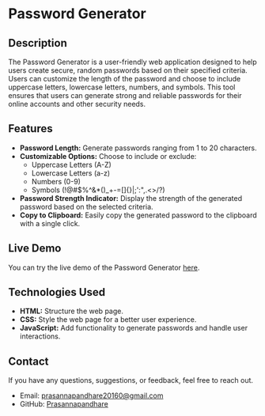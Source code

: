 # Password Generator

## Description
The Password Generator is a user-friendly web application designed to help users create secure, random passwords based on their specified criteria. Users can customize the length of the password and choose to include uppercase letters, lowercase letters, numbers, and symbols. This tool ensures that users can generate strong and reliable passwords for their online accounts and other security needs.

## Features
- **Password Length:** Generate passwords ranging from 1 to 20 characters.
- **Customizable Options:** Choose to include or exclude:
  - Uppercase Letters (A-Z)
  - Lowercase Letters (a-z)
  - Numbers (0-9)
  - Symbols (!@#$%^&*()_+-=[]{}|;':",.<>/?)
- **Password Strength Indicator:** Display the strength of the generated password based on the selected criteria.
- **Copy to Clipboard:** Easily copy the generated password to the clipboard with a single click.

## Live Demo
You can try the live demo of the Password Generator [here](https://password-generator-pp.netlify.app/).

## Technologies Used
- **HTML:** Structure the web page.
- **CSS:** Style the web page for a better user experience.
- **JavaScript:** Add functionality to generate passwords and handle user interactions.

## Contact
If you have any questions, suggestions, or feedback, feel free to reach out.

- Email: [prasannapandhare20160@gmail.com](prasannapandhare20160@gmail.com)
- GitHub: [Prasannapandhare](https://github.com/Prasannapandhare)
